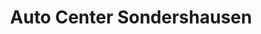 ---
title: "Auto Center Sondershausen"
url: /sondershausen/auto-center-sondershausen/
shop: Autohaus
---